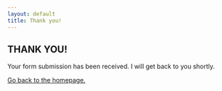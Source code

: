 ```yaml
---
layout: default
title: Thank you!
---
```



<h2>THANK YOU!</h2>
<div class = "success">
    <p>Your form submission has been received. I will get back to you shortly.</p>
    <a href="/">Go back to the homepage.</a>
</div>